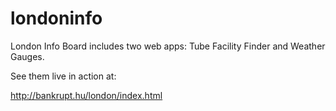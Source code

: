 # londoninfo

London Info Board includes two web apps: Tube Facility Finder and Weather Gauges.

See them live in action at:

http://bankrupt.hu/london/index.html
